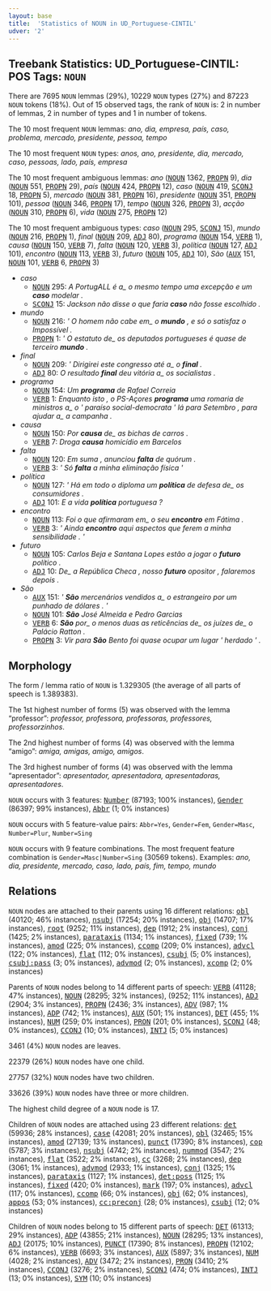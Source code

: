 ```yaml
---
layout: base
title:  'Statistics of NOUN in UD_Portuguese-CINTIL'
udver: '2'
---
```


## Treebank Statistics: UD_Portuguese-CINTIL: POS Tags: `NOUN`

There are 7695 `NOUN` lemmas (29%), 10229 `NOUN` types (27%) and 87223 `NOUN` tokens (18%).
Out of 15 observed tags, the rank of `NOUN` is: 2 in number of lemmas, 2 in number of types and 1 in number of tokens.

The 10 most frequent `NOUN` lemmas: <em>ano, dia, empresa, país, caso, problema, mercado, presidente, pessoa, tempo</em>

The 10 most frequent `NOUN` types:  <em>anos, ano, presidente, dia, mercado, caso, pessoas, lado, país, empresa</em>

The 10 most frequent ambiguous lemmas: <em>ano</em> (<tt><a href="pt_cintil-pos-NOUN.html">NOUN</a></tt> 1362, <tt><a href="pt_cintil-pos-PROPN.html">PROPN</a></tt> 9), <em>dia</em> (<tt><a href="pt_cintil-pos-NOUN.html">NOUN</a></tt> 551, <tt><a href="pt_cintil-pos-PROPN.html">PROPN</a></tt> 29), <em>país</em> (<tt><a href="pt_cintil-pos-NOUN.html">NOUN</a></tt> 424, <tt><a href="pt_cintil-pos-PROPN.html">PROPN</a></tt> 12), <em>caso</em> (<tt><a href="pt_cintil-pos-NOUN.html">NOUN</a></tt> 419, <tt><a href="pt_cintil-pos-SCONJ.html">SCONJ</a></tt> 18, <tt><a href="pt_cintil-pos-PROPN.html">PROPN</a></tt> 5), <em>mercado</em> (<tt><a href="pt_cintil-pos-NOUN.html">NOUN</a></tt> 381, <tt><a href="pt_cintil-pos-PROPN.html">PROPN</a></tt> 16), <em>presidente</em> (<tt><a href="pt_cintil-pos-NOUN.html">NOUN</a></tt> 351, <tt><a href="pt_cintil-pos-PROPN.html">PROPN</a></tt> 101), <em>pessoa</em> (<tt><a href="pt_cintil-pos-NOUN.html">NOUN</a></tt> 346, <tt><a href="pt_cintil-pos-PROPN.html">PROPN</a></tt> 17), <em>tempo</em> (<tt><a href="pt_cintil-pos-NOUN.html">NOUN</a></tt> 326, <tt><a href="pt_cintil-pos-PROPN.html">PROPN</a></tt> 3), <em>acção</em> (<tt><a href="pt_cintil-pos-NOUN.html">NOUN</a></tt> 310, <tt><a href="pt_cintil-pos-PROPN.html">PROPN</a></tt> 6), <em>vida</em> (<tt><a href="pt_cintil-pos-NOUN.html">NOUN</a></tt> 275, <tt><a href="pt_cintil-pos-PROPN.html">PROPN</a></tt> 12)

The 10 most frequent ambiguous types:  <em>caso</em> (<tt><a href="pt_cintil-pos-NOUN.html">NOUN</a></tt> 295, <tt><a href="pt_cintil-pos-SCONJ.html">SCONJ</a></tt> 15), <em>mundo</em> (<tt><a href="pt_cintil-pos-NOUN.html">NOUN</a></tt> 216, <tt><a href="pt_cintil-pos-PROPN.html">PROPN</a></tt> 1), <em>final</em> (<tt><a href="pt_cintil-pos-NOUN.html">NOUN</a></tt> 209, <tt><a href="pt_cintil-pos-ADJ.html">ADJ</a></tt> 80), <em>programa</em> (<tt><a href="pt_cintil-pos-NOUN.html">NOUN</a></tt> 154, <tt><a href="pt_cintil-pos-VERB.html">VERB</a></tt> 1), <em>causa</em> (<tt><a href="pt_cintil-pos-NOUN.html">NOUN</a></tt> 150, <tt><a href="pt_cintil-pos-VERB.html">VERB</a></tt> 7), <em>falta</em> (<tt><a href="pt_cintil-pos-NOUN.html">NOUN</a></tt> 120, <tt><a href="pt_cintil-pos-VERB.html">VERB</a></tt> 3), <em>política</em> (<tt><a href="pt_cintil-pos-NOUN.html">NOUN</a></tt> 127, <tt><a href="pt_cintil-pos-ADJ.html">ADJ</a></tt> 101), <em>encontro</em> (<tt><a href="pt_cintil-pos-NOUN.html">NOUN</a></tt> 113, <tt><a href="pt_cintil-pos-VERB.html">VERB</a></tt> 3), <em>futuro</em> (<tt><a href="pt_cintil-pos-NOUN.html">NOUN</a></tt> 105, <tt><a href="pt_cintil-pos-ADJ.html">ADJ</a></tt> 10), <em>São</em> (<tt><a href="pt_cintil-pos-AUX.html">AUX</a></tt> 151, <tt><a href="pt_cintil-pos-NOUN.html">NOUN</a></tt> 101, <tt><a href="pt_cintil-pos-VERB.html">VERB</a></tt> 6, <tt><a href="pt_cintil-pos-PROPN.html">PROPN</a></tt> 3)


* <em>caso</em>
  * <tt><a href="pt_cintil-pos-NOUN.html">NOUN</a></tt> 295: <em>A PortugALL é a_ o mesmo tempo uma excepção e um <b>caso</b> modelar .</em>
  * <tt><a href="pt_cintil-pos-SCONJ.html">SCONJ</a></tt> 15: <em>Jackson não disse o que faria <b>caso</b> não fosse escolhido .</em>
* <em>mundo</em>
  * <tt><a href="pt_cintil-pos-NOUN.html">NOUN</a></tt> 216: <em>' O homem não cabe em_ o <b>mundo</b> , e só o satisfaz o Impossível .</em>
  * <tt><a href="pt_cintil-pos-PROPN.html">PROPN</a></tt> 1: <em>' O estatuto de_ os deputados portugueses é quase de terceiro <b>mundo</b> .</em>
* <em>final</em>
  * <tt><a href="pt_cintil-pos-NOUN.html">NOUN</a></tt> 209: <em>' Dirigirei este congresso até a_ o <b>final</b> .</em>
  * <tt><a href="pt_cintil-pos-ADJ.html">ADJ</a></tt> 80: <em>O resultado <b>final</b> deu vitória a_ os socialistas .</em>
* <em>programa</em>
  * <tt><a href="pt_cintil-pos-NOUN.html">NOUN</a></tt> 154: <em>Um <b>programa</b> de Rafael Correia</em>
  * <tt><a href="pt_cintil-pos-VERB.html">VERB</a></tt> 1: <em>Enquanto isto , o PS-Açores <b>programa</b> uma romaria de ministros a_ o ' paraíso social-democrata ' lá para Setembro , para ajudar a_ a campanha .</em>
* <em>causa</em>
  * <tt><a href="pt_cintil-pos-NOUN.html">NOUN</a></tt> 150: <em>Por <b>causa</b> de_ as bichas de carros .</em>
  * <tt><a href="pt_cintil-pos-VERB.html">VERB</a></tt> 7: <em>Droga <b>causa</b> homicídio em Barcelos</em>
* <em>falta</em>
  * <tt><a href="pt_cintil-pos-NOUN.html">NOUN</a></tt> 120: <em>Em suma , anunciou <b>falta</b> de quórum .</em>
  * <tt><a href="pt_cintil-pos-VERB.html">VERB</a></tt> 3: <em>' Só <b>falta</b> a minha eliminação física '</em>
* <em>política</em>
  * <tt><a href="pt_cintil-pos-NOUN.html">NOUN</a></tt> 127: <em>' Há em todo o diploma um <b>política</b> de defesa de_ os consumidores .</em>
  * <tt><a href="pt_cintil-pos-ADJ.html">ADJ</a></tt> 101: <em>E a vida <b>política</b> portuguesa ?</em>
* <em>encontro</em>
  * <tt><a href="pt_cintil-pos-NOUN.html">NOUN</a></tt> 113: <em>Foi o que afirmaram em_ o seu <b>encontro</b> em Fátima .</em>
  * <tt><a href="pt_cintil-pos-VERB.html">VERB</a></tt> 3: <em>' Ainda <b>encontro</b> aqui aspectos que ferem a minha sensibilidade . '</em>
* <em>futuro</em>
  * <tt><a href="pt_cintil-pos-NOUN.html">NOUN</a></tt> 105: <em>Carlos Beja e Santana Lopes estão a jogar o <b>futuro</b> político .</em>
  * <tt><a href="pt_cintil-pos-ADJ.html">ADJ</a></tt> 10: <em>De_ a República Checa , nosso <b>futuro</b> opositor , falaremos depois .</em>
* <em>São</em>
  * <tt><a href="pt_cintil-pos-AUX.html">AUX</a></tt> 151: <em>' <b>São</b> mercenários vendidos a_ o estrangeiro por um punhado de dólares . '</em>
  * <tt><a href="pt_cintil-pos-NOUN.html">NOUN</a></tt> 101: <em><b>São</b> José Almeida e Pedro Garcias</em>
  * <tt><a href="pt_cintil-pos-VERB.html">VERB</a></tt> 6: <em><b>São</b> por_ o menos duas as reticências de_ os juízes de_ o Palácio Ratton .</em>
  * <tt><a href="pt_cintil-pos-PROPN.html">PROPN</a></tt> 3: <em>Vir para <b>São</b> Bento foi quase ocupar um lugar ' herdado ' .</em>

## Morphology

The form / lemma ratio of `NOUN` is 1.329305 (the average of all parts of speech is 1.389383).

The 1st highest number of forms (5) was observed with the lemma “professor”: <em>professor, professora, professoras, professores, professorzinhos</em>.

The 2nd highest number of forms (4) was observed with the lemma “amigo”: <em>amiga, amigas, amigo, amigos</em>.

The 3rd highest number of forms (4) was observed with the lemma “apresentador”: <em>apresentador, apresentadora, apresentadoras, apresentadores</em>.

`NOUN` occurs with 3 features: <tt><a href="pt_cintil-feat-Number.html">Number</a></tt> (87193; 100% instances), <tt><a href="pt_cintil-feat-Gender.html">Gender</a></tt> (86397; 99% instances), <tt><a href="pt_cintil-feat-Abbr.html">Abbr</a></tt> (1; 0% instances)

`NOUN` occurs with 5 feature-value pairs: `Abbr=Yes`, `Gender=Fem`, `Gender=Masc`, `Number=Plur`, `Number=Sing`

`NOUN` occurs with 9 feature combinations.
The most frequent feature combination is `Gender=Masc|Number=Sing` (30569 tokens).
Examples: <em>ano, dia, presidente, mercado, caso, lado, país, fim, tempo, mundo</em>


## Relations

`NOUN` nodes are attached to their parents using 16 different relations: <tt><a href="pt_cintil-dep-obl.html">obl</a></tt> (40120; 46% instances), <tt><a href="pt_cintil-dep-nsubj.html">nsubj</a></tt> (17254; 20% instances), <tt><a href="pt_cintil-dep-obj.html">obj</a></tt> (14707; 17% instances), <tt><a href="pt_cintil-dep-root.html">root</a></tt> (9252; 11% instances), <tt><a href="pt_cintil-dep-dep.html">dep</a></tt> (1912; 2% instances), <tt><a href="pt_cintil-dep-conj.html">conj</a></tt> (1425; 2% instances), <tt><a href="pt_cintil-dep-parataxis.html">parataxis</a></tt> (1134; 1% instances), <tt><a href="pt_cintil-dep-fixed.html">fixed</a></tt> (739; 1% instances), <tt><a href="pt_cintil-dep-amod.html">amod</a></tt> (225; 0% instances), <tt><a href="pt_cintil-dep-ccomp.html">ccomp</a></tt> (209; 0% instances), <tt><a href="pt_cintil-dep-advcl.html">advcl</a></tt> (122; 0% instances), <tt><a href="pt_cintil-dep-flat.html">flat</a></tt> (112; 0% instances), <tt><a href="pt_cintil-dep-csubj.html">csubj</a></tt> (5; 0% instances), <tt><a href="pt_cintil-dep-csubj-pass.html">csubj:pass</a></tt> (3; 0% instances), <tt><a href="pt_cintil-dep-advmod.html">advmod</a></tt> (2; 0% instances), <tt><a href="pt_cintil-dep-xcomp.html">xcomp</a></tt> (2; 0% instances)

Parents of `NOUN` nodes belong to 14 different parts of speech: <tt><a href="pt_cintil-pos-VERB.html">VERB</a></tt> (41128; 47% instances), <tt><a href="pt_cintil-pos-NOUN.html">NOUN</a></tt> (28295; 32% instances),  (9252; 11% instances), <tt><a href="pt_cintil-pos-ADJ.html">ADJ</a></tt> (2904; 3% instances), <tt><a href="pt_cintil-pos-PROPN.html">PROPN</a></tt> (2436; 3% instances), <tt><a href="pt_cintil-pos-ADV.html">ADV</a></tt> (987; 1% instances), <tt><a href="pt_cintil-pos-ADP.html">ADP</a></tt> (742; 1% instances), <tt><a href="pt_cintil-pos-AUX.html">AUX</a></tt> (501; 1% instances), <tt><a href="pt_cintil-pos-DET.html">DET</a></tt> (455; 1% instances), <tt><a href="pt_cintil-pos-NUM.html">NUM</a></tt> (259; 0% instances), <tt><a href="pt_cintil-pos-PRON.html">PRON</a></tt> (201; 0% instances), <tt><a href="pt_cintil-pos-SCONJ.html">SCONJ</a></tt> (48; 0% instances), <tt><a href="pt_cintil-pos-CCONJ.html">CCONJ</a></tt> (10; 0% instances), <tt><a href="pt_cintil-pos-INTJ.html">INTJ</a></tt> (5; 0% instances)

3461 (4%) `NOUN` nodes are leaves.

22379 (26%) `NOUN` nodes have one child.

27757 (32%) `NOUN` nodes have two children.

33626 (39%) `NOUN` nodes have three or more children.

The highest child degree of a `NOUN` node is 17.

Children of `NOUN` nodes are attached using 23 different relations: <tt><a href="pt_cintil-dep-det.html">det</a></tt> (59936; 28% instances), <tt><a href="pt_cintil-dep-case.html">case</a></tt> (42081; 20% instances), <tt><a href="pt_cintil-dep-obl.html">obl</a></tt> (32465; 15% instances), <tt><a href="pt_cintil-dep-amod.html">amod</a></tt> (27139; 13% instances), <tt><a href="pt_cintil-dep-punct.html">punct</a></tt> (17390; 8% instances), <tt><a href="pt_cintil-dep-cop.html">cop</a></tt> (5787; 3% instances), <tt><a href="pt_cintil-dep-nsubj.html">nsubj</a></tt> (4742; 2% instances), <tt><a href="pt_cintil-dep-nummod.html">nummod</a></tt> (3547; 2% instances), <tt><a href="pt_cintil-dep-flat.html">flat</a></tt> (3522; 2% instances), <tt><a href="pt_cintil-dep-cc.html">cc</a></tt> (3268; 2% instances), <tt><a href="pt_cintil-dep-dep.html">dep</a></tt> (3061; 1% instances), <tt><a href="pt_cintil-dep-advmod.html">advmod</a></tt> (2933; 1% instances), <tt><a href="pt_cintil-dep-conj.html">conj</a></tt> (1325; 1% instances), <tt><a href="pt_cintil-dep-parataxis.html">parataxis</a></tt> (1127; 1% instances), <tt><a href="pt_cintil-dep-det-poss.html">det:poss</a></tt> (1125; 1% instances), <tt><a href="pt_cintil-dep-fixed.html">fixed</a></tt> (420; 0% instances), <tt><a href="pt_cintil-dep-mark.html">mark</a></tt> (197; 0% instances), <tt><a href="pt_cintil-dep-advcl.html">advcl</a></tt> (117; 0% instances), <tt><a href="pt_cintil-dep-ccomp.html">ccomp</a></tt> (66; 0% instances), <tt><a href="pt_cintil-dep-obj.html">obj</a></tt> (62; 0% instances), <tt><a href="pt_cintil-dep-appos.html">appos</a></tt> (53; 0% instances), <tt><a href="pt_cintil-dep-cc-preconj.html">cc:preconj</a></tt> (28; 0% instances), <tt><a href="pt_cintil-dep-csubj.html">csubj</a></tt> (12; 0% instances)

Children of `NOUN` nodes belong to 15 different parts of speech: <tt><a href="pt_cintil-pos-DET.html">DET</a></tt> (61313; 29% instances), <tt><a href="pt_cintil-pos-ADP.html">ADP</a></tt> (43855; 21% instances), <tt><a href="pt_cintil-pos-NOUN.html">NOUN</a></tt> (28295; 13% instances), <tt><a href="pt_cintil-pos-ADJ.html">ADJ</a></tt> (20175; 10% instances), <tt><a href="pt_cintil-pos-PUNCT.html">PUNCT</a></tt> (17390; 8% instances), <tt><a href="pt_cintil-pos-PROPN.html">PROPN</a></tt> (12102; 6% instances), <tt><a href="pt_cintil-pos-VERB.html">VERB</a></tt> (6693; 3% instances), <tt><a href="pt_cintil-pos-AUX.html">AUX</a></tt> (5897; 3% instances), <tt><a href="pt_cintil-pos-NUM.html">NUM</a></tt> (4028; 2% instances), <tt><a href="pt_cintil-pos-ADV.html">ADV</a></tt> (3472; 2% instances), <tt><a href="pt_cintil-pos-PRON.html">PRON</a></tt> (3410; 2% instances), <tt><a href="pt_cintil-pos-CCONJ.html">CCONJ</a></tt> (3276; 2% instances), <tt><a href="pt_cintil-pos-SCONJ.html">SCONJ</a></tt> (474; 0% instances), <tt><a href="pt_cintil-pos-INTJ.html">INTJ</a></tt> (13; 0% instances), <tt><a href="pt_cintil-pos-SYM.html">SYM</a></tt> (10; 0% instances)

